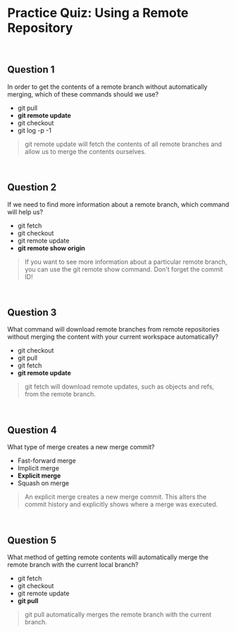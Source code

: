 # Practice Quiz: Using a Remote Repository

<br>

## Question 1

In order to get the contents of a remote branch without automatically merging, which of these commands should we use?

* git pull
* **git remote update**
* git checkout
* git log -p -1

> git remote update will fetch the contents of all remote branches and allow us to merge the contents ourselves.

<br>

## Question 2

If we need to find more information about a remote branch, which command will help us?

* git fetch
* git checkout
* git remote update
* **git remote show origin**

> If you want to see more information about a particular remote branch, you can use the git remote show command. Don't forget the commit ID!

<br>

## Question 3

What command will download remote branches from remote repositories without merging the content with your current workspace automatically?

* git checkout
* git pull
* git fetch
* **git remote update**

> git fetch will download remote updates, such as objects and refs, from the remote branch.

<br>

## Question 4

What type of merge creates a new merge commit?

* Fast-forward merge
* Implicit merge
* **Explicit merge**
* Squash on merge

> An explicit merge creates a new merge commit. This alters the commit history and explicitly shows where a merge was executed.

<br>

## Question 5

What method of getting remote contents will automatically merge the remote branch with the current local branch?

* git fetch
* git checkout
* git remote update
* **git pull**

> git pull automatically merges the remote branch with the current branch.

